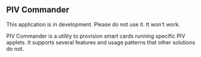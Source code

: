 ## PIV Commander

This application is in development.  Please do not use it.  It won't work.

PIV Commander is a utility to provision smart cards running specific PIV
applets.  It supports several features and usage patterns that other solutions
do not.